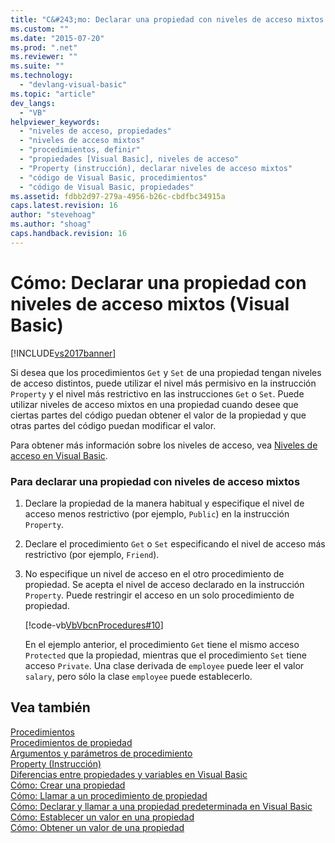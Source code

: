 ```yaml
---
title: "C&#243;mo: Declarar una propiedad con niveles de acceso mixtos (Visual Basic) | Microsoft Docs"
ms.custom: ""
ms.date: "2015-07-20"
ms.prod: ".net"
ms.reviewer: ""
ms.suite: ""
ms.technology: 
  - "devlang-visual-basic"
ms.topic: "article"
dev_langs: 
  - "VB"
helpviewer_keywords: 
  - "niveles de acceso, propiedades"
  - "niveles de acceso mixtos"
  - "procedimientos, definir"
  - "propiedades [Visual Basic], niveles de acceso"
  - "Property (instrucción), declarar niveles de acceso mixtos"
  - "código de Visual Basic, procedimientos"
  - "código de Visual Basic, propiedades"
ms.assetid: fdbb2d97-279a-4956-b26c-cbdfbc34915a
caps.latest.revision: 16
author: "stevehoag"
ms.author: "shoag"
caps.handback.revision: 16
---
```

# C&#243;mo: Declarar una propiedad con niveles de acceso mixtos (Visual Basic)
[!INCLUDE[vs2017banner](../../../../visual-basic/developing-apps/includes/vs2017banner.md)]

Si desea que los procedimientos `Get` y `Set` de una propiedad tengan niveles de acceso distintos, puede utilizar el nivel más permisivo en la instrucción `Property` y el nivel más restrictivo en las instrucciones `Get` o `Set`.  Puede utilizar niveles de acceso mixtos en una propiedad cuando desee que ciertas partes del código puedan obtener el valor de la propiedad y que otras partes del código puedan modificar el valor.  
  
 Para obtener más información sobre los niveles de acceso, vea [Niveles de acceso en Visual Basic](../../../../visual-basic/programming-guide/language-features/declared-elements/access-levels.md).  
  
### Para declarar una propiedad con niveles de acceso mixtos  
  
1.  Declare la propiedad de la manera habitual y especifique el nivel de acceso menos restrictivo \(por ejemplo, `Public`\) en la instrucción `Property`.  
  
2.  Declare el procedimiento `Get` o `Set` especificando el nivel de acceso más restrictivo \(por ejemplo, `Friend`\).  
  
3.  No especifique un nivel de acceso en el otro procedimiento de propiedad.  Se acepta el nivel de acceso declarado en la instrucción `Property`.  Puede restringir el acceso en un solo procedimiento de propiedad.  
  
     [!code-vb[VbVbcnProcedures#10](../../../../visual-basic/programming-guide/language-features/procedures/codesnippet/visualbasic/how-to-declare-a-propert_1.vb)]  
  
     En el ejemplo anterior, el procedimiento `Get` tiene el mismo acceso `Protected` que la propiedad, mientras que el procedimiento `Set` tiene acceso `Private`.  Una clase derivada de `employee` puede leer el valor `salary`, pero sólo la clase `employee` puede establecerlo.  
  
## Vea también  
 [Procedimientos](../../../../visual-basic/programming-guide/language-features/procedures/index.md)   
 [Procedimientos de propiedad](../../../../visual-basic/programming-guide/language-features/procedures/property-procedures.md)   
 [Argumentos y parámetros de procedimiento](../../../../visual-basic/programming-guide/language-features/procedures/procedure-parameters-and-arguments.md)   
 [Property \(Instrucción\)](../../../../visual-basic/language-reference/statements/property-statement.md)   
 [Diferencias entre propiedades y variables en Visual Basic](../../../../visual-basic/programming-guide/language-features/procedures/differences-between-properties-and-variables.md)   
 [Cómo: Crear una propiedad](../../../../visual-basic/programming-guide/language-features/procedures/how-to-create-a-property.md)   
 [Cómo: Llamar a un procedimiento de propiedad](../../../../visual-basic/programming-guide/language-features/procedures/how-to-call-a-property-procedure.md)   
 [Cómo: Declarar y llamar a una propiedad predeterminada en Visual Basic](../../../../visual-basic/programming-guide/language-features/procedures/how-to-declare-and-call-a-default-property.md)   
 [Cómo: Establecer un valor en una propiedad](../../../../visual-basic/programming-guide/language-features/procedures/how-to-put-a-value-in-a-property.md)   
 [Cómo: Obtener un valor de una propiedad](../../../../visual-basic/programming-guide/language-features/procedures/how-to-get-a-value-from-a-property.md)